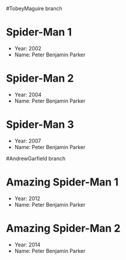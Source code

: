 #TobeyMaguire branch

# Spider-Man 1
- Year: 2002
- Name: Peter Benjamin Parker

# Spider-Man 2
- Year: 2004
- Name: Peter Benjamin Parker

# Spider-Man 3
- Year: 2007
- Name: Peter Benjamin Parker

#AndrewGarfield branch

# Amazing Spider-Man 1
- Year: 2012
- Name: Peter Benjamin Parker

# Amazing Spider-Man 2
- Year: 2014
- Name: Peter Benjamin Parker
 
